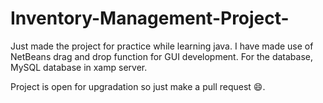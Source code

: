 # Inventory-Management-Project-

Just made the project for practice while learning java. I have made use of NetBeans drag and drop function for GUI development. For the database, MySQL database in xamp server. 

Project is open for upgradation so just make a pull request 😄.

